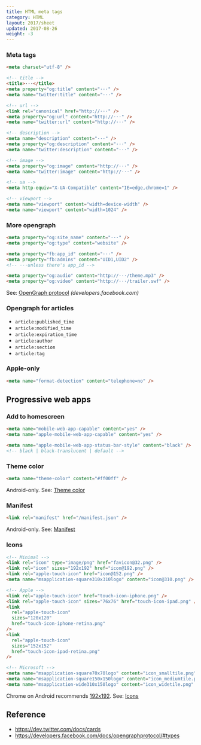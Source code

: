 ```yaml
---
title: HTML meta tags
category: HTML
layout: 2017/sheet
updated: 2017-08-26
weight: -3
---
```


### Meta tags

```html
<meta charset="utf-8" />
```

```html
<!-- title -->
<title>···</title>
<meta property="og:title" content="···" />
<meta name="twitter:title" content="···" />
```

```html
<!-- url -->
<link rel="canonical" href="http://···" />
<meta property="og:url" content="http://···" />
<meta name="twitter:url" content="http://···" />
```

```html
<!-- description -->
<meta name="description" content="···" />
<meta property="og:description" content="···" />
<meta name="twitter:description" content="···" />
```

```html
<!-- image -->
<meta property="og:image" content="http://···" />
<meta name="twitter:image" content="http://···" />
```

```html
<!-- ua -->
<meta http-equiv="X-UA-Compatible" content="IE=edge,chrome=1" />
```

```html
<!-- viewport -->
<meta name="viewport" content="width=device-width" />
<meta name="viewport" content="width=1024" />
```

### More opengraph

```html
<meta property="og:site_name" content="···" />
<meta property="og:type" content="website" />
```

```html
<meta property="fb:app_id" content="···" />
<meta property="fb:admins" content="UID1,UID2" />
<!-- ···unless there's app_id -->
```

```html
<meta property="og:audio" content="http://···/theme.mp3" />
<meta property="og:video" content="http://···/trailer.swf" />
```

See: [OpenGraph protocol](https://developers.facebook.com/docs/opengraphprotocol/) _(developers.facebook.com)_

### Opengraph for articles

- `article:published_time`
- `article:modified_time`
- `article:expiration_time`
- `article:author`
- `article:section`
- `article:tag`

### Apple-only

```html
<meta name="format-detection" content="telephone=no" />
```

## Progressive web apps

### Add to homescreen

```html
<meta name="mobile-web-app-capable" content="yes" />
<meta name="apple-mobile-web-app-capable" content="yes" />
```

```html
<meta name="apple-mobile-web-app-status-bar-style" content="black" />
<!-- black | black-translucent | default -->
```

### Theme color

```html
<meta name="theme-color" content="#ff00ff" />
```

Android-only.
See: [Theme color](https://developers.google.com/web/updates/2014/11/Support-for-theme-color-in-Chrome-39-for-Android)

### Manifest

```html
<link rel="manifest" href="/manifest.json" />
```

Android-only.
See: [Manifest](https://developers.google.com/web/fundamentals/engage-and-retain/web-app-manifest/)

### Icons

```html
<!-- Minimal -->
<link rel="icon" type="image/png" href="favicon@32.png" />
<link rel="icon" sizes="192x192" href="icon@192.png" />
<link rel="apple-touch-icon" href="icon@152.png" />
<meta name="msapplication-square310x310logo" content="icon@310.png" />
```

```html
<!-- Apple -->
<link rel="apple-touch-icon" href="touch-icon-iphone.png" />
<link rel="apple-touch-icon" sizes="76x76" href="touch-icon-ipad.png" />
<link
  rel="apple-touch-icon"
  sizes="120x120"
  href="touch-icon-iphone-retina.png"
/>
<link
  rel="apple-touch-icon"
  sizes="152x152"
  href="touch-icon-ipad-retina.png"
/>
```

```html
<!-- Microsoft -->
<meta name="msapplication-square70x70logo" content="icon_smalltile.png" />
<meta name="msapplication-square150x150logo" content="icon_mediumtile.png" />
<meta name="msapplication-wide310x150logo" content="icon_widetile.png" />
```

Chrome on Android recommends [192x192](https://developers.google.com/web/updates/2014/11/Support-for-theme-color-in-Chrome-39-for-Android).
See: [Icons](https://developers.google.com/web/fundamentals/design-and-ui/browser-customization/)

## Reference

- <https://dev.twitter.com/docs/cards>
- <https://developers.facebook.com/docs/opengraphprotocol/#types>

